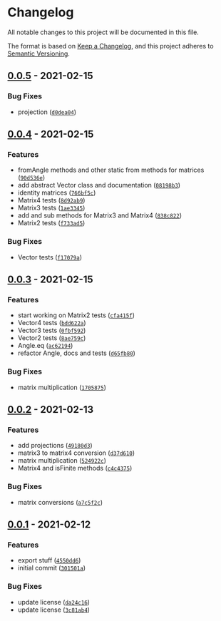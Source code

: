 # Changelog

All notable changes to this project will be documented in this file.

The format is based on [Keep a Changelog],
and this project adheres to [Semantic Versioning].

## [0.0.5] - 2021-02-15

### Bug Fixes

- projection ([`d0dea04`])

## [0.0.4] - 2021-02-15

### Features

- fromAngle methods and other static from methods for matrices ([`90d536e`])
- add abstract Vector class and documentation ([`08198b3`])
- identity matrices ([`766bf5c`])
- Matrix4 tests ([`8d92ab9`])
- Matrix3 tests ([`1ae3345`])
- add and sub methods for Matrix3 and Matrix4 ([`838c822`])
- Matrix2 tests ([`f733ad5`])

### Bug Fixes

- Vector tests ([`f17079a`])

## [0.0.3] - 2021-02-15

### Features

- start working on Matrix2 tests ([`cfa415f`])
- Vector4 tests ([`bdd622a`])
- Vector3 tests ([`0fbf592`])
- Vector2 tests ([`8ae759c`])
- Angle.eq ([`ac62194`])
- refactor Angle, docs and tests ([`d65fb80`])

### Bug Fixes

- matrix multiplication ([`1705875`])

## [0.0.2] - 2021-02-13

### Features

- add projections ([`49180d3`])
- matrix3 to matrix4 conversion ([`d37d610`])
- matrix multiplication ([`524922c`])
- Matrix4 and isFinite methods ([`c4c4375`])

### Bug Fixes

- matrix conversions ([`a7c5f2c`])

## [0.0.1] - 2021-02-12

### Features

- export stuff ([`4550dd6`])
- initial commit ([`301501a`])

### Bug Fixes

- update license ([`da24c16`])
- update license ([`3c81ab4`])

[keep a changelog]: https://keepachangelog.com/en/1.0.0/
[semantic versioning]: https://semver.org/spec/v2.0.0.html
[0.0.5]: https://github.com/denosaurs/gmath/compare/0.0.4...0.0.5
[`d0dea04`]: https://github.com/denosaurs/gmath/commit/d0dea041bb44d818aeadf6c371cf2154308d8a43
[0.0.4]: https://github.com/denosaurs/gmath/compare/0.0.3...0.0.4
[`90d536e`]: https://github.com/denosaurs/gmath/commit/90d536e3f54855994cd97dbcd06b2d311f109475
[`08198b3`]: https://github.com/denosaurs/gmath/commit/08198b3181d3a6f4a1fe8b393f52a00a07bb5ea2
[`766bf5c`]: https://github.com/denosaurs/gmath/commit/766bf5cfa9f63e6251cbd3a20cffec134aef3107
[`8d92ab9`]: https://github.com/denosaurs/gmath/commit/8d92ab92465a516b5e7c585a50ab3ac35a020746
[`1ae3345`]: https://github.com/denosaurs/gmath/commit/1ae3345c8fd9f2347be169b25577b33a1c8743f1
[`838c822`]: https://github.com/denosaurs/gmath/commit/838c8220fa313bf633da833d1383738e7faf9530
[`f733ad5`]: https://github.com/denosaurs/gmath/commit/f733ad5cb4d9b0baebd770585b1738d582a7ddfc
[`f17079a`]: https://github.com/denosaurs/gmath/commit/f17079a755db89728c89de952fe06f722a2eaf0e
[0.0.3]: https://github.com/denosaurs/gmath/compare/0.0.2...0.0.3
[`cfa415f`]: https://github.com/denosaurs/gmath/commit/cfa415fd50b1a33fc194213506264d0b02a2e76b
[`bdd622a`]: https://github.com/denosaurs/gmath/commit/bdd622aacc873f1bd1234c6fe51627befaa2d307
[`0fbf592`]: https://github.com/denosaurs/gmath/commit/0fbf5929cf33f59a96f8ed7b25f64a5e8d6830b9
[`8ae759c`]: https://github.com/denosaurs/gmath/commit/8ae759ca0656ca586585fd691e7ef3525815d28e
[`ac62194`]: https://github.com/denosaurs/gmath/commit/ac62194ade7bbc644302b98f728cc3503304a96d
[`d65fb80`]: https://github.com/denosaurs/gmath/commit/d65fb8073a83546e0dccb77eb4cbf2b0578a6a03
[`1705875`]: https://github.com/denosaurs/gmath/commit/1705875feb0e3eff61ea590bd652520b7523f733
[0.0.2]: https://github.com/denosaurs/gmath/compare/0.0.1...0.0.2
[`49180d3`]: https://github.com/denosaurs/gmath/commit/49180d3d3a80fe04af17a02d87d9b37eaf9cc7ba
[`d37d610`]: https://github.com/denosaurs/gmath/commit/d37d6108fcfb67d7c7df66d252b47dd5b15b3055
[`524922c`]: https://github.com/denosaurs/gmath/commit/524922c3e73c5d936b54c61af1c6b7d3b6fd7c81
[`c4c4375`]: https://github.com/denosaurs/gmath/commit/c4c4375f8f3d230ae52544064bac7c9783d5f6b1
[`a7c5f2c`]: https://github.com/denosaurs/gmath/commit/a7c5f2c34f37a263efcfee6690172d9347da4680
[0.0.1]: https://github.com/denosaurs/gmath/compare/0.0.1
[`4550dd6`]: https://github.com/denosaurs/gmath/commit/4550dd6ec689029651aa2638ac7982d3b7a7bc16
[`301501a`]: https://github.com/denosaurs/gmath/commit/301501ac55cff5a092a37e602dc0d6ab5ea17d24
[`da24c16`]: https://github.com/denosaurs/gmath/commit/da24c16b2722076685daee4b27a5b379ba16b694
[`3c81ab4`]: https://github.com/denosaurs/gmath/commit/3c81ab4ba7e9505bda193e0877193f825984a8ab

